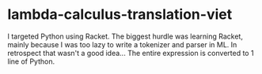 # lambda-calculus-translation-viet

I targeted Python using Racket. The biggest hurdle was learning Racket, mainly
because I was too lazy to write a tokenizer and parser in ML. In retrospect
that wasn't a good idea... The entire expression is converted to 1 line of
Python.
